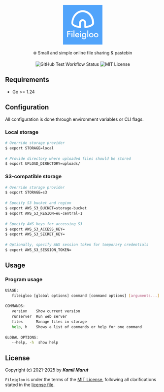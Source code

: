 <p align="center">
    <img src="server/static/logo.svg" width="128">
    <p align="center">❄️ Small and simple online file sharing & pastebin</p>
    <p align="center">
      <img alt="GitHub Test Workflow Status" src="https://img.shields.io/github/actions/workflow/status/exler/fileigloo/test.yml?branch=main">
      <img alt="MIT License" src="https://img.shields.io/github/license/exler/fileigloo?color=lightblue">
    </p>
</p>

## Requirements

* Go >= 1.24

## Configuration

All configuration is done through environment variables or CLI flags.

### Local storage

```bash
# Override storage provider
$ export STORAGE=local

# Provide directory where uploaded files should be stored
$ export UPLOAD_DIRECTORY=uploads/
```

### S3-compatible storage

```bash
# Override storage provider
$ export STORAGE=s3

# Specify S3 bucket and region
$ export AWS_S3_BUCKET=storage-bucket
$ export AWS_S3_REGION=eu-central-1

# Specify AWS keys for accessing S3
$ export AWS_S3_ACCESS_KEY=
$ export AWS_S3_SECRET_KEY=

# Optionally, specify AWS session token for temporary credentials
$ export AWS_S3_SESSION_TOKEN=
```

## Usage

### Program usage

```bash
USAGE:
   fileigloo [global options] command [command options] [arguments...]

COMMANDS:
   version    Show current version
   runserver  Run web server
   files      Manage files in storage
   help, h    Shows a list of commands or help for one command

GLOBAL OPTIONS:
   --help, -h  show help
```

## License

Copyright (c) 2021-2025 by ***Kamil Marut***

`Fileigloo` is under the terms of the [MIT License](https://www.tldrlegal.com/l/mit), following all clarifications stated in the [license file](LICENSE).
